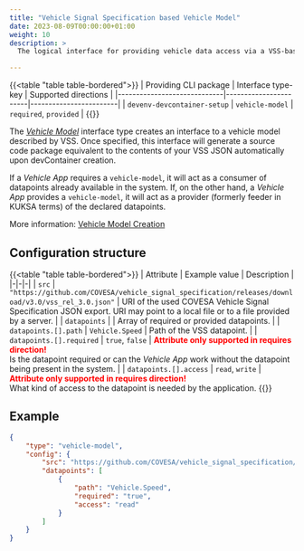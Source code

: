 ```yaml
---
title: "Vehicle Signal Specification based Vehicle Model"
date: 2023-08-09T00:00:00+01:00
weight: 10
description: >
  The logical interface for providing vehicle data access via a VSS-based vehicle model.

---
```


{{<table "table table-bordered">}}
| Providing CLI package       | Interface type-key    | Supported directions   |
|-----------------------------|-----------------------|------------------------|
| `devenv-devcontainer-setup` | `vehicle-model`       | `required`, `provided` |
{{</table>}}

The [_Vehicle Model_](/docs/concepts/development_model/#vehicle-models) interface type creates an interface to a vehicle model described by VSS. Once specified, this interface will generate a source code package equivalent to the contents of your VSS JSON automatically upon devContainer creation.

If a _Vehicle App_ requires a `vehicle-model`, it will act as a consumer of datapoints already available in the system. If, on the other hand, a _Vehicle App_ provides a `vehicle-model`, it will act as a provider (formerly feeder in KUKSA terms) of the declared datapoints.

More information: [Vehicle Model Creation](/docs/tutorials/vehicle_model_creation/)

## Configuration structure

{{<table "table table-bordered">}}
| Attribute | Example value | Description |
|-|-|-|
| `src` | `"https://github.com/COVESA/vehicle_signal_specification/releases/download/v3.0/vss_rel_3.0.json"` | URI of the used COVESA Vehicle Signal Specification JSON export. URI may point to a local file or to a file provided by a server. |
| `datapoints` | | Array of required or provided datapoints. |
| `datapoints.[].path` | `Vehicle.Speed` | Path of the VSS datapoint. |
| `datapoints.[].required` | `true`, `false` | <span style="color:red;">**Attribute only supported in requires direction!**</span><br/>Is the datapoint required or can the _Vehicle App_ work without the datapoint being present in the system. |
| `datapoints.[].access` |  `read`, `write` | <span style="color:red;">**Attribute only supported in requires direction!**</span><br/>What kind of access to the datapoint is needed by the application.
{{</table>}}

## Example

```json
{
    "type": "vehicle-model",
    "config": {
        "src": "https://github.com/COVESA/vehicle_signal_specification/releases/download/v3.0/vss_rel_3.0.json",
        "datapoints": [
            {
                "path": "Vehicle.Speed",
                "required": "true",
                "access": "read"
            }
        ]
    }
}
```
